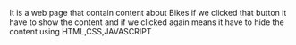 It is a web page that contain content about Bikes if we clicked that button it have to show the content and if we clicked again means it have to hide the content using HTML,CSS,JAVASCRIPT 
